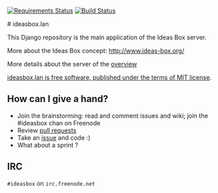 [![Requirements Status](https://requires.io/github/ideas-box/ideasbox.lan/requirements.svg?branch=master)](https://requires.io/github/ideas-box/ideasbox.lan/requirements/?branch=master) [![Build Status](https://travis-ci.org/ideas-box/ideasbox.lan.svg?branch=master)](https://travis-ci.org/ideas-box/ideasbox.lan)

# ideasbox.lan

This Django repository is the main application of the Ideas Box server.

More about the Ideas Box concept: http://www.ideas-box.org/

More details about the server of the [overview](https://github.com/ideas-box/ideasbox.lan/wiki/Server-Overview)

[ideasbox.lan is free software, published under the terms of MIT license](https://github.com/ideas-box/ideasbox.lan/LICENSE.md).

## How can I give a hand?

* Join the brainstorming: read and comment issues and wiki; join the #ideasbox chan on Freenode
* Review [pull requests](https://github.com/ideas-box/ideasbox.lan/pulls)
* Take an [issue](https://github.com/ideas-box/ideasbox.lan/issues) and code :)
* What about a sprint ?

## IRC

`#ideasbox` on `irc.freenode.net`
